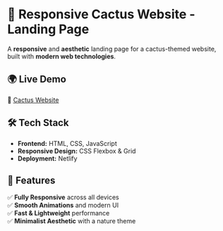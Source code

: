 # 🌵 Responsive Cactus Website - Landing Page

A **responsive** and **aesthetic** landing page for a cactus-themed website, built with **modern web technologies**.

## 🌍 Live Demo  
🔗 [Cactus Website](https://cacti-mei.netlify.app/)

## 🛠 Tech Stack  
- **Frontend:** HTML, CSS, JavaScript  
- **Responsive Design:** CSS Flexbox & Grid  
- **Deployment:** Netlify  

## 📌 Features  
✅ **Fully Responsive** across all devices  
✅ **Smooth Animations** and modern UI  
✅ **Fast & Lightweight** performance  
✅ **Minimalist Aesthetic** with a nature theme  
